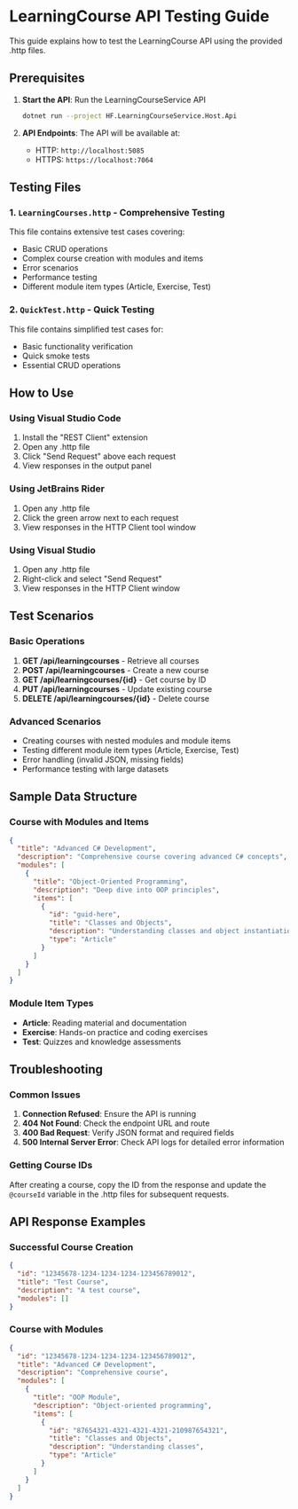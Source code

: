 # LearningCourse API Testing Guide

This guide explains how to test the LearningCourse API using the provided .http files.

## Prerequisites

1. **Start the API**: Run the LearningCourseService API
   ```bash
   dotnet run --project HF.LearningCourseService.Host.Api
   ```

2. **API Endpoints**: The API will be available at:
   - HTTP: `http://localhost:5085`
   - HTTPS: `https://localhost:7064`

## Testing Files

### 1. `LearningCourses.http` - Comprehensive Testing
This file contains extensive test cases covering:
- Basic CRUD operations
- Complex course creation with modules and items
- Error scenarios
- Performance testing
- Different module item types (Article, Exercise, Test)

### 2. `QuickTest.http` - Quick Testing
This file contains simplified test cases for:
- Basic functionality verification
- Quick smoke tests
- Essential CRUD operations

## How to Use

### Using Visual Studio Code
1. Install the "REST Client" extension
2. Open any .http file
3. Click "Send Request" above each request
4. View responses in the output panel

### Using JetBrains Rider
1. Open any .http file
2. Click the green arrow next to each request
3. View responses in the HTTP Client tool window

### Using Visual Studio
1. Open any .http file
2. Right-click and select "Send Request"
3. View responses in the HTTP Client window

## Test Scenarios

### Basic Operations
1. **GET /api/learningcourses** - Retrieve all courses
2. **POST /api/learningcourses** - Create a new course
3. **GET /api/learningcourses/{id}** - Get course by ID
4. **PUT /api/learningcourses** - Update existing course
5. **DELETE /api/learningcourses/{id}** - Delete course

### Advanced Scenarios
- Creating courses with nested modules and module items
- Testing different module item types (Article, Exercise, Test)
- Error handling (invalid JSON, missing fields)
- Performance testing with large datasets

## Sample Data Structure

### Course with Modules and Items
```json
{
  "title": "Advanced C# Development",
  "description": "Comprehensive course covering advanced C# concepts",
  "modules": [
    {
      "title": "Object-Oriented Programming",
      "description": "Deep dive into OOP principles",
      "items": [
        {
          "id": "guid-here",
          "title": "Classes and Objects",
          "description": "Understanding classes and object instantiation",
          "type": "Article"
        }
      ]
    }
  ]
}
```

### Module Item Types
- **Article**: Reading material and documentation
- **Exercise**: Hands-on practice and coding exercises
- **Test**: Quizzes and knowledge assessments

## Troubleshooting

### Common Issues
1. **Connection Refused**: Ensure the API is running
2. **404 Not Found**: Check the endpoint URL and route
3. **400 Bad Request**: Verify JSON format and required fields
4. **500 Internal Server Error**: Check API logs for detailed error information

### Getting Course IDs
After creating a course, copy the ID from the response and update the `@courseId` variable in the .http files for subsequent requests.

## API Response Examples

### Successful Course Creation
```json
{
  "id": "12345678-1234-1234-1234-123456789012",
  "title": "Test Course",
  "description": "A test course",
  "modules": []
}
```

### Course with Modules
```json
{
  "id": "12345678-1234-1234-1234-123456789012",
  "title": "Advanced C# Development",
  "description": "Comprehensive course",
  "modules": [
    {
      "title": "OOP Module",
      "description": "Object-oriented programming",
      "items": [
        {
          "id": "87654321-4321-4321-4321-210987654321",
          "title": "Classes and Objects",
          "description": "Understanding classes",
          "type": "Article"
        }
      ]
    }
  ]
}
```
